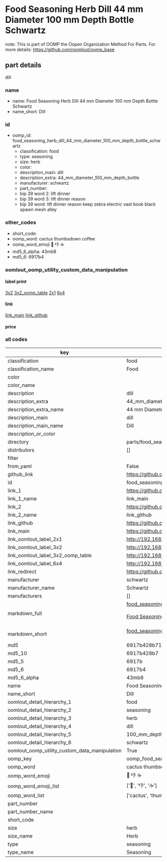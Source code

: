 # Food Seasoning Herb Dill 44 mm Diameter 100 mm Depth Bottle Schwartz  

note: This is part of OOMP the Oopen Organization Method For Parts. For more details: https://github.com/oomlout/oomp_base

##  part details
  



dill



### name
* name: Food Seasoning Herb Dill 44 mm Diameter 100 mm Depth Bottle Schwartz
* name_short: Dill
### id
* oomp_id: food_seasoning_herb_dill_44_mm_diameter_100_mm_depth_bottle_schwartz
  * classification: food
  * type: seasoning
  * size: herb
  * color: 
  * description_main: dill
  * description_extra: 44_mm_diameter_100_mm_depth_bottle
  * manufacturer: schwartz
  * part_number: 
  * bip 39 word 2: lift dinner
  * bip 39 word 3: lift dinner reason
  * bip 39 word: lift dinner reason keep zebra electric vast book black spawn mesh alley

### other_codes
* short_code: 
* oomp_word: cactus thumbsdown coffee
* oomp_word_emoji :cactus: :thumbsdown: :coffee:
* md5_6_alpha: 43mb8
* md5_6: 6917b4






### oomlout_oomp_utility_custom_data_manipulation
#### label print
[3x2](http://192.168.1.245:1112/?label=oomp%2043mb8)
[3x2_oomp_table](http://192.168.1.108:1112/?label=oomp%2043mb8)
[2x1](http://192.168.1.242:1112/?label=oomp%2043mb8)
[6x4](http://192.168.1.55:1112/?label=oomp%2043mb8)    

#### link

[link_main](https://github.com/oomlout/oomlout_oomp_version_1_messy/tree/main/parts/food_seasoning_herb_dill_44_mm_diameter_100_mm_depth_bottle_schwartz) [link_github](https://github.com/oomlout/oomlout_oomp_version_1_messy/tree/main/parts/food_seasoning_herb_dill_44_mm_diameter_100_mm_depth_bottle_schwartz)                             

#### price







### all codes 
| key | value |  
| --- | --- |  
| classification | food |  
| classification_name | Food |  
| color |  |  
| color_name |  |  
| description | dill |  
| description_extra | 44_mm_diameter_100_mm_depth_bottle |  
| description_extra_name | 44 mm Diameter 100 mm Depth Bottle |  
| description_main | dill |  
| description_main_name | Dill |  
| description_or_color |   |  
| directory | parts/food_seasoning_herb_dill_44_mm_diameter_100_mm_depth_bottle_schwartz |  
| distributors | [] |  
| filter |  |  
| from_yaml | False |  
| github_link | https://github.com/oomlout/oomlout_oomp_part_src/tree/main/parts/food_seasoning_herb_dill_44_mm_diameter_100_mm_depth_bottle_schwartz |  
| id | food_seasoning_herb_dill_44_mm_diameter_100_mm_depth_bottle_schwartz |  
| link_1 | https://github.com/oomlout/oomlout_oomp_version_1_messy/tree/main/parts/food_seasoning_herb_dill_44_mm_diameter_100_mm_depth_bottle_schwartz |  
| link_1_name | link_main |  
| link_2 | https://github.com/oomlout/oomlout_oomp_version_1_messy/tree/main/parts/food_seasoning_herb_dill_44_mm_diameter_100_mm_depth_bottle_schwartz |  
| link_2_name | link_github |  
| link_github | https://github.com/oomlout/oomlout_oomp_version_1_messy/tree/main/parts/food_seasoning_herb_dill_44_mm_diameter_100_mm_depth_bottle_schwartz |  
| link_main | https://github.com/oomlout/oomlout_oomp_version_1_messy/tree/main/parts/food_seasoning_herb_dill_44_mm_diameter_100_mm_depth_bottle_schwartz |  
| link_oomlout_label_2x1 | http://192.168.1.242:1112/?label=oomp%2043mb8 |  
| link_oomlout_label_3x2 | http://192.168.1.245:1112/?label=oomp%2043mb8 |  
| link_oomlout_label_3x2_oomp_table | http://192.168.1.108:1112/?label=oomp%2043mb8 |  
| link_oomlout_label_6x4 | http://192.168.1.55:1112/?label=oomp%2043mb8 |  
| link_redirect | https://github.com/oomlout/oomlout_oomp_version_1_messy/tree/main/parts/food_seasoning_herb_dill_44_mm_diameter_100_mm_depth_bottle_schwartz |  
| manufacturer | schwartz |  
| manufacturer_name | Schwartz |  
| manufacturers | [] |  
| markdown_full | [food_seasoning_herb_dill_44_mm_diameter_100_mm_depth_bottle_schwartz](none)<br>[](none)<br>[Food Seasoning Herb Dill 44 Mm Diameter 100 Mm Depth Bottle Schwartz](none)<br><br> |  
| markdown_short | [food_seasoning_herb_dill_44_mm_diameter_100_mm_depth_bottle_schwartz](none)<br><br> |  
| md5 | 6917b428b7199e351dffc79d660f940b |  
| md5_10 | 6917b428b7 |  
| md5_5 | 6917b |  
| md5_6 | 6917b4 |  
| md5_6_alpha | 43mb8 |  
| name | Food Seasoning Herb Dill 44 mm Diameter 100 mm Depth Bottle Schwartz |  
| name_short | Dill |  
| oomlout_detail_hierarchy_1 | food |  
| oomlout_detail_hierarchy_2 | seasoning |  
| oomlout_detail_hierarchy_3 | herb |  
| oomlout_detail_hierarchy_4 | dill |  
| oomlout_detail_hierarchy_5 | 100_mm_depth |  
| oomlout_detail_hierarchy_6 | schwartz |  
| oomlout_oomp_utility_custom_data_manipulation | True |  
| oomp_key | oomp_food_seasoning_herb_dill_44_mm_diameter_100_mm_depth_bottle_schwartz |  
| oomp_word | cactus thumbsdown coffee |  
| oomp_word_emoji | :cactus: :thumbsdown: :coffee: |  
| oomp_word_emoji_list | [':cactus:', ':thumbsdown:', ':coffee:'] |  
| oomp_word_list | ['cactus', 'thumbsdown', 'coffee'] |  
| part_number |  |  
| part_number_name |  |  
| short_code |  |  
| size | herb |  
| size_name | Herb |  
| type | seasoning |  
| type_name | Seasoning |  
